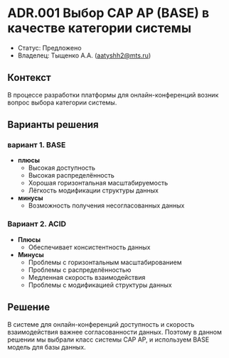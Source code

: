 # ADR.001 Выбор CAP AP (BASE) в качестве категории системы

* Статус: Предложено
* Владелец: Тыщенко А.А. (aatyshh2@mts.ru)

## Контекст
В процессе разработки платформы для онлайн-конференций возник вопрос выбора категории системы.

## Варианты решения

### вариант 1. BASE
* **плюсы**
  * Высокая доступность
  * Высокая распределённость
  * Хорошая горизонтальная масштабируемость
  * Лёгкость модификации структуры данных
* **минусы**
  * Возможность получения несогласованных данных

### Вариант 2. ACID
* **Плюсы**
  * Обеспечивает консистентность данных
* **Минусы**
  * Проблемы с горизонтальным масштабированием
  * Проблемы с распределённостью
  * Медленная скорость взаимодействия
  * Проблемы с модификацией структуры данных

## Решение
В системе для онлайн-конференций доступность и скорость взаимодействия важнее согласованности данных.
Поэтому в данном решении мы выбрали класс системы CAP AP, и используем BASE модель для базы данных.